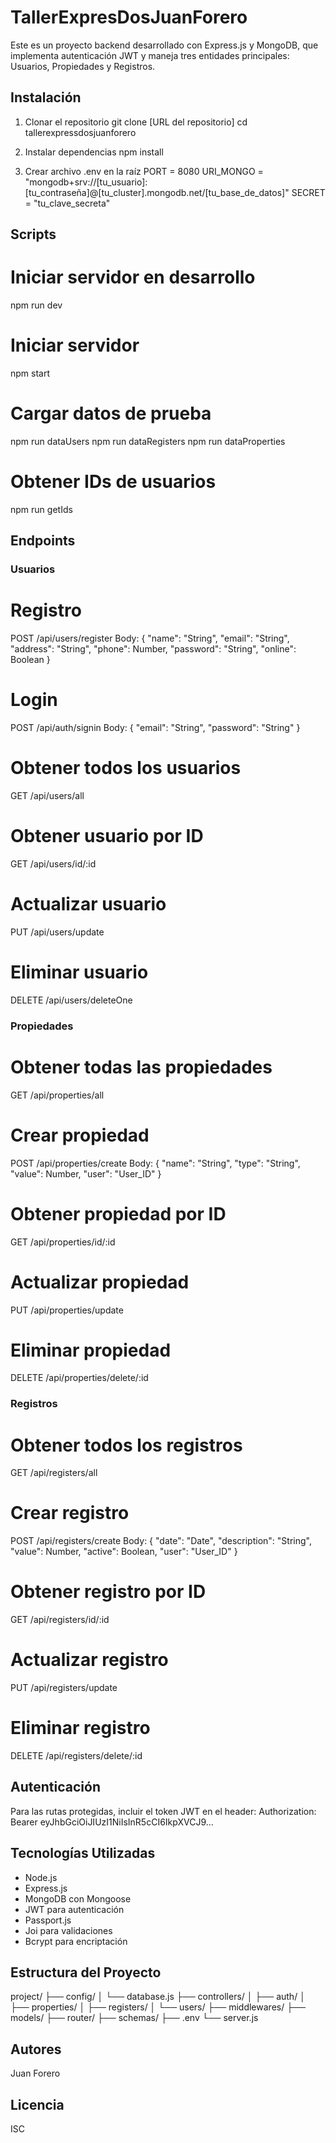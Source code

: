 # TallerExpresDosJuanForero

Este es un proyecto backend desarrollado con Express.js y MongoDB, que implementa autenticación JWT y maneja tres entidades principales: Usuarios, Propiedades y Registros.

## Instalación

1. Clonar el repositorio
git clone [URL del repositorio]
cd tallerexpressdosjuanforero

2. Instalar dependencias
npm install

3. Crear archivo .env en la raíz
PORT = 8080
URI_MONGO = "mongodb+srv://[tu_usuario]:[tu_contraseña]@[tu_cluster].mongodb.net/[tu_base_de_datos]"
SECRET = "tu_clave_secreta"

## Scripts

# Iniciar servidor en desarrollo
npm run dev

# Iniciar servidor
npm start

# Cargar datos de prueba
npm run dataUsers
npm run dataRegisters
npm run dataProperties

# Obtener IDs de usuarios
npm run getIds

## Endpoints

### Usuarios

# Registro
POST /api/users/register
Body: {
    "name": "String",
    "email": "String",
    "address": "String",
    "phone": Number,
    "password": "String",
    "online": Boolean
}

# Login
POST /api/auth/signin
Body: {
    "email": "String",
    "password": "String"
}

# Obtener todos los usuarios
GET /api/users/all

# Obtener usuario por ID
GET /api/users/id/:id

# Actualizar usuario
PUT /api/users/update

# Eliminar usuario
DELETE /api/users/deleteOne

### Propiedades

# Obtener todas las propiedades
GET /api/properties/all

# Crear propiedad
POST /api/properties/create
Body: {
    "name": "String",
    "type": "String",
    "value": Number,
    "user": "User_ID"
}

# Obtener propiedad por ID
GET /api/properties/id/:id

# Actualizar propiedad
PUT /api/properties/update

# Eliminar propiedad
DELETE /api/properties/delete/:id

### Registros

# Obtener todos los registros
GET /api/registers/all

# Crear registro
POST /api/registers/create
Body: {
    "date": "Date",
    "description": "String",
    "value": Number,
    "active": Boolean,
    "user": "User_ID"
}

# Obtener registro por ID
GET /api/registers/id/:id

# Actualizar registro
PUT /api/registers/update

# Eliminar registro
DELETE /api/registers/delete/:id

## Autenticación

Para las rutas protegidas, incluir el token JWT en el header:
Authorization: Bearer eyJhbGciOiJIUzI1NiIsInR5cCI6IkpXVCJ9...

## Tecnologías Utilizadas

- Node.js
- Express.js
- MongoDB con Mongoose
- JWT para autenticación
- Passport.js
- Joi para validaciones
- Bcrypt para encriptación

## Estructura del Proyecto
project/
├── config/
│   └── database.js
├── controllers/
│   ├── auth/
│   ├── properties/
│   ├── registers/
│   └── users/
├── middlewares/
├── models/
├── router/
├── schemas/
├── .env
└── server.js

## Autores

Juan Forero

## Licencia

ISC